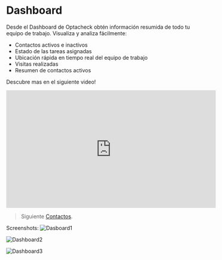 # Dashboard 

Desde el Dashboard de Optacheck obtén información resumida de todo tu equipo de trabajo. Visualiza y analiza fácilmente:

- Contactos activos e inactivos 
- Estado de las tareas asignadas
- Ubicación rápida en tiempo real del equipo de trabajo
- Visitas realizadas
- Resumen de contactos activos

Descubre mas en el siguiente video!
<iframe width="560" height="315" src="https://www.youtube.com/embed/BCJ2c7hJB_U" frameborder="0" allow="accelerometer; autoplay; encrypted-media; gyroscope; picture-in-picture" allowfullscreen></iframe>

> Siguiente [Contactos](/v1/web-app/basico/contactos.html).

Screenshots: 
![Dasboard1](https://hook-docs.s3.amazonaws.com/images/dashboard1.png)

![Dashboard2](https://hook-docs.s3.amazonaws.com/images/dashboard2.PNG)

![Dashboard3](https://hook-docs.s3.amazonaws.com/images/dashboard3.png)
<!--stackedit_data:
eyJoaXN0b3J5IjpbMTUxOTQ1ODk3MSwtMTAwMDIwNjAzNCwtMj
A2MDk0OTUsNDgwNzI0MjY3LC0xMjY0OTIxNzU0XX0=
-->